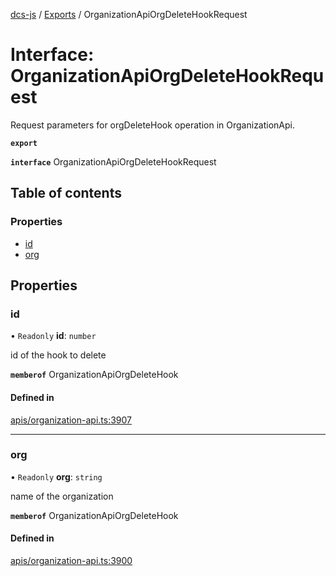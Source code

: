 [dcs-js](../README.md) / [Exports](../modules.md) / OrganizationApiOrgDeleteHookRequest

# Interface: OrganizationApiOrgDeleteHookRequest

Request parameters for orgDeleteHook operation in OrganizationApi.

**`export`**

**`interface`** OrganizationApiOrgDeleteHookRequest

## Table of contents

### Properties

- [id](OrganizationApiOrgDeleteHookRequest.md#id)
- [org](OrganizationApiOrgDeleteHookRequest.md#org)

## Properties

### <a id="id" name="id"></a> id

• `Readonly` **id**: `number`

id of the hook to delete

**`memberof`** OrganizationApiOrgDeleteHook

#### Defined in

[apis/organization-api.ts:3907](https://github.com/unfoldingWord/dcs-js/blob/b29eb7a/apis/organization-api.ts#L3907)

___

### <a id="org" name="org"></a> org

• `Readonly` **org**: `string`

name of the organization

**`memberof`** OrganizationApiOrgDeleteHook

#### Defined in

[apis/organization-api.ts:3900](https://github.com/unfoldingWord/dcs-js/blob/b29eb7a/apis/organization-api.ts#L3900)
